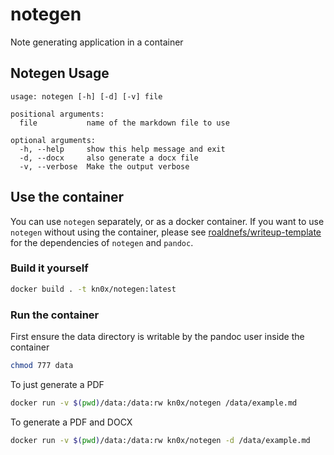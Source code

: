 # notegen
Note generating application in a container


## Notegen Usage

```console
usage: notegen [-h] [-d] [-v] file

positional arguments:
  file           name of the markdown file to use

optional arguments:
  -h, --help     show this help message and exit
  -d, --docx     also generate a docx file
  -v, --verbose  Make the output verbose
```

## Use the container

You can use `notegen` separately, or as a docker container. If you want to use `notegen`
without using the container, please see
[roaldnefs/writeup-template](https://github.com/roaldnefs/writeup-template)
for the dependencies of `notegen` and `pandoc`.

### Build it yourself

```bash
docker build . -t kn0x/notegen:latest
```

### Run the container

First ensure the data directory is writable by the pandoc user inside the container

```bash
chmod 777 data
```

To just generate a PDF

```bash
docker run -v $(pwd)/data:/data:rw kn0x/notegen /data/example.md
```

To generate a PDF and DOCX

```bash
docker run -v $(pwd)/data:/data:rw kn0x/notegen -d /data/example.md
```
